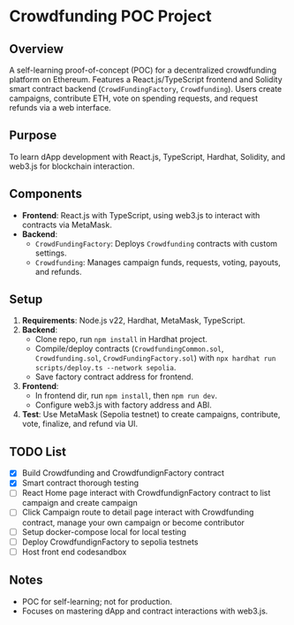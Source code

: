# Crowdfunding POC Project

## Overview

A self-learning proof-of-concept (POC) for a decentralized crowdfunding platform on Ethereum. Features a React.js/TypeScript frontend and Solidity smart contract backend (`CrowdFundingFactory`, `Crowdfunding`). Users create campaigns, contribute ETH, vote on spending requests, and request refunds via a web interface.

## Purpose

To learn dApp development with React.js, TypeScript, Hardhat, Solidity, and web3.js for blockchain interaction.

## Components

- **Frontend**: React.js with TypeScript, using web3.js to interact with contracts via MetaMask.
- **Backend**:
  - `CrowdFundingFactory`: Deploys `Crowdfunding` contracts with custom settings.
  - `Crowdfunding`: Manages campaign funds, requests, voting, payouts, and refunds.

## Setup

1. **Requirements**: Node.js v22, Hardhat, MetaMask, TypeScript.
2. **Backend**:
   - Clone repo, run `npm install` in Hardhat project.
   - Compile/deploy contracts (`CrowdfundingCommon.sol`, `Crowdfunding.sol`, `CrowdFundingFactory.sol`) with `npx hardhat run scripts/deploy.ts --network sepolia`.
   - Save factory contract address for frontend.
3. **Frontend**:
   - In frontend dir, run `npm install`, then `npm run dev`.
   - Configure web3.js with factory address and ABI.
4. **Test**: Use MetaMask (Sepolia testnet) to create campaigns, contribute, vote, finalize, and refund via UI.

## TODO List

- [x] Build Crowdfunding and CrowdfundignFactory contract
- [x] Smart contract thorough testing
- [ ] React Home page interact with CrowdfundignFactory contract to list campaign and create campaign
- [ ] Click Campaign route to detail page interact with Crowdfunding contract, manage your own campaign or become contributor
- [ ] Setup docker-compose local for local testing
- [ ] Deploy CrowdfundignFactory to sepolia testnets
- [ ] Host front end codesandbox

## Notes

- POC for self-learning; not for production.
- Focuses on mastering dApp and contract interactions with web3.js.
